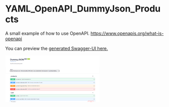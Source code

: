 # YAML_OpenAPI_DummyJson_Products

A small example of how to use OpenAPI.
https://www.openapis.org/what-is-openapi

You can preview the
<a target='_blank' href='https://ederlmarkus.github.io/YAML_OpenAPI_DummyJson_Products/'> generated Swagger-UI here.</a>

<a target='_blank' href='swaggerUI.png'>
<img src='swaggerUI.png' width="300px"/></a>
